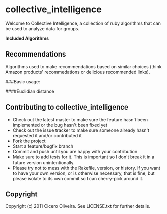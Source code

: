 collective_intelligence
=======================

Welcome to Collective Intelligence, a collection of ruby algorithms that can be used to analyze data for groups.

**Included Algorithms**

Recommendations
---------------

Algorithms used to make recommendations based on similar choices (think Amazon products' recommedations or delicious recommended links).

###Basic usage:

####Euclidian distance

Contributing to collective_intelligence
---------------------------------------
 
* Check out the latest master to make sure the feature hasn't been implemented or the bug hasn't been fixed yet
* Check out the issue tracker to make sure someone already hasn't requested it and/or contributed it
* Fork the project
* Start a feature/bugfix branch
* Commit and push until you are happy with your contribution
* Make sure to add tests for it. This is important so I don't break it in a future version unintentionally.
* Please try not to mess with the Rakefile, version, or history. If you want to have your own version, or is otherwise necessary, that is fine, but please isolate to its own commit so I can cherry-pick around it.

Copyright
---------

Copyright (c) 2011 Cicero Oliveira. See LICENSE.txt for
further details.

